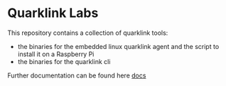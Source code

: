 # Quarklink Labs

This repository contains a collection of quarklink tools:
- the binaries for the embedded linux quarklink agent and the script to install it on a Raspberry Pi
- the binaries for the quarklink cli

Further documentation can be found here [docs](https://docs.quarklink.io)
